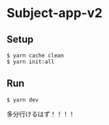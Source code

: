 # Subject-app-v2

## Setup

```
$ yarn cache clean
$ yarn init:all
```

## Run

```
$ yarn dev
```

多分行けるはず！！！！